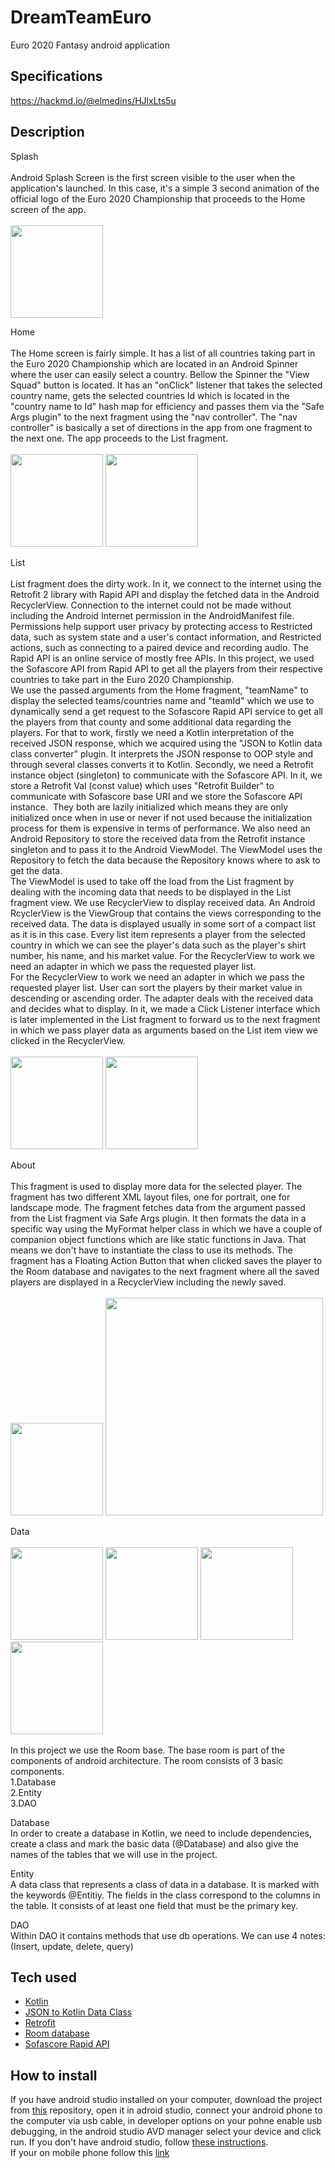 # DreamTeamEuro

Euro 2020 Fantasy android application

## Specifications
https://hackmd.io/@elmedins/HJlxLts5u

## Description

Splash <br><br>
Android Splash Screen is the first screen visible to the user when the application's launched. In this case, it's a simple 3 second animation of the official logo of the Euro 2020 Championship that proceeds to the Home screen of the app. <br><br>
<img src="https://user-images.githubusercontent.com/53277964/124465861-350fe880-dd96-11eb-9e87-05176889d181.jpg" width="148">

Home <br><br>
The Home screen is fairly simple. It has a list of all countries taking part in the Euro 2020 Championship which are located in an Android Spinner where the user can easily select a country. Bellow the Spinner the "View Squad" button is located. It has an "onClick" listener that takes the selected country name, gets the selected countries Id which is located in the "country name to Id" hash map for efficiency and passes them via the "Safe Args plugin" to the next fragment using the "nav controller". The "nav controller" is basically a set of directions in the app from one fragment to the next one. The app proceeds to the List fragment. <br><br>
<img src="https://user-images.githubusercontent.com/53277964/124466032-730d0c80-dd96-11eb-9c5d-c4c3063f50df.jpg" width="148">
<img src="https://user-images.githubusercontent.com/53277964/124466087-87e9a000-dd96-11eb-9985-9732caae18e3.jpg" width="148">

List <br><br>
List fragment does the dirty work. In it, we connect to the internet using the Retrofit 2 library with Rapid API and display the fetched data in the Android RecyclerView. Connection to the internet could not be made without including the Android Internet permission in the AndroidManifest file. Permissions help support user privacy by protecting access to Restricted data, such as system state and a user's contact information, and Restricted actions, such as connecting to a paired device and recording audio. The Rapid API is an online service of mostly free APIs. In this project, we used the Sofascore API from Rapid API to get all the players from their respective countries to take part in the Euro 2020 Championship. <br>
We use the passed arguments from the Home fragment, "teamName" to display the selected teams/countries name and "teamId" which we use to dynamically send a get request to the Sofascore Rapid API service to get all the players from that county and some additional data regarding the players. For that to work, firstly we need a Kotlin interpretation of the received JSON response, which we acquired using the "JSON to Kotlin data class converter" plugin. It interprets the JSON response to OOP style and through several classes converts it to Kotlin. Secondly, we need a Retrofit instance object (singleton) to communicate with the Sofascore API. In it, we store a Retrofit Val (const value) which uses "Retrofit Builder" to communicate with Sofascore base URI and we store the Sofascore API instance.  They both are lazily initialized which means they are only initialized once when in use or never if not used because the initialization process for them is expensive in terms of performance. We also need an Android Repository to store the received data from the Retrofit instance singleton and to pass it to the Android ViewModel. The ViewModel uses the Repository to fetch the data because the Repository knows where to ask to get the data. <br>
The ViewModel is used to take off the load from the List fragment by dealing with the incoming data that needs to be displayed in the List fragment view. We use RecyclerView to display received data. An Android RcyclerView is the ViewGroup that contains the views corresponding to the received data. The data is displayed usually in some sort of a compact list as it is in this case. Every list item represents a player from the selected country in which we can see the player's data such as the player's shirt number, his name, and his market value. For the RecyclerView to work we need an adapter in which we pass the requested player list. <br>
For the RecyclerView to work we need an adapter in which we pass the requested player list. User can sort the players by their market value in descending or ascending order. The adapter deals with the received data and decides what to display. In it, we made a Click Listener interface which is later implemented in the List fragment to forward us to the next fragment in which we pass player data as arguments based on the List item view we clicked in the RecyclerView. <br><br>
<img src="https://user-images.githubusercontent.com/53277964/124466237-b9626b80-dd96-11eb-9ecd-2ba4fcd2a8da.jpg" width="148">
<img src="https://user-images.githubusercontent.com/53277964/124466278-c8491e00-dd96-11eb-9750-25233d1dfa45.jpg" width="148">

About <br><br>
This fragment is used to display more data for the selected player. The fragment has two different XML layout files, one for portrait, one for landscape mode. The fragment fetches data from the argument passed from the List fragment via Safe Args plugin. It then formats the data in a specific way using the MyFormat helper class in which we have a couple of companion object functions which are like static functions in Java. That means we don't have to instantiate the class to use its methods. The fragment has a Floating Action Button that when clicked saves the player to the Room database and navigates to the next fragment where all the saved players are displayed in a RecyclerView including the newly saved. <br><br>
<img src="https://user-images.githubusercontent.com/53277964/124466394-eca4fa80-dd96-11eb-8da1-1c4307a1b512.jpg" width="148">
<img src="https://user-images.githubusercontent.com/53277964/124466514-034b5180-dd97-11eb-9f55-ac591433d1e8.jpg" width="348">

Data <br><br>
<img src="https://user-images.githubusercontent.com/53277964/124466683-237b1080-dd97-11eb-9094-cdfb9aac5bc4.jpg" width="148">
<img src="https://user-images.githubusercontent.com/53277964/124466789-43aacf80-dd97-11eb-97b9-6206371ed0ef.jpg" width="148">
<img src="https://user-images.githubusercontent.com/53277964/124466836-545b4580-dd97-11eb-9340-3d88040f7cee.jpg" width="148">
<img src="https://user-images.githubusercontent.com/53277964/124466898-6a690600-dd97-11eb-9f19-bc49a88d374e.jpg" width="148">
<br><br>
In this project we use the Room base.
The base room is part of the components of android architecture. The room consists of 3 basic components.<br>
   1.Database<br>
   2.Entity<br>
   3.DAO<br>

   Database<br>
In order to create a database in Kotlin, we need to include dependencies, create a class and mark the basic data (@Database) and also give the names of the tables that we will use in the project.


   Entity<br>
A data class that represents a class of data in a database. It is marked with the keywords @Entitiy. The fields in the class correspond to the columns in the table. It consists of at least one field that must be the primary key.

   DAO<br>
Within DAO it contains methods that use db operations.
We can use 4 notes: (Insert, update, delete, query) 

## Tech used

<ul>
  <li>
    <a href="https://kotlinlang.org/">Kotlin</a>
  </li>
  <li>
    <a href="https://plugins.jetbrains.com/plugin/9960-json-to-kotlin-class-jsontokotlinclass-">JSON to Kotlin Data Class</a>
  </li>
  <li>
    <a href="https://square.github.io/retrofit/">Retrofit</a>
  </li>
  <li>
    <a href="https://developer.android.com/jetpack/androidx/releases/room">Room database</a>
  </li>
  <li>
    <a href="https://rapidapi.com/apidojo/api/sofascore/">Sofascore Rapid API</a>
  </li>
</ul>




## How to install

If you have android studio installed on your computer, download the project from <a href="https://github.com/tala-coder/DreamTeamEuro">this</a> repository, open it in adroid studio, connect your android phone to the computer via usb cable, in developer options on your pohne enable usb debugging, in the android studio AVD manager select your device and click run. If you don't have android studio, follow <a href="https://www.techsupportofmn.com/how-to-use-your-computer-to-install-apps-on-your-android-device">these instructions</a>.<br>
If your on mobile phone follow this <a href="https://easyupload.io/mxp3m5">link</a>

